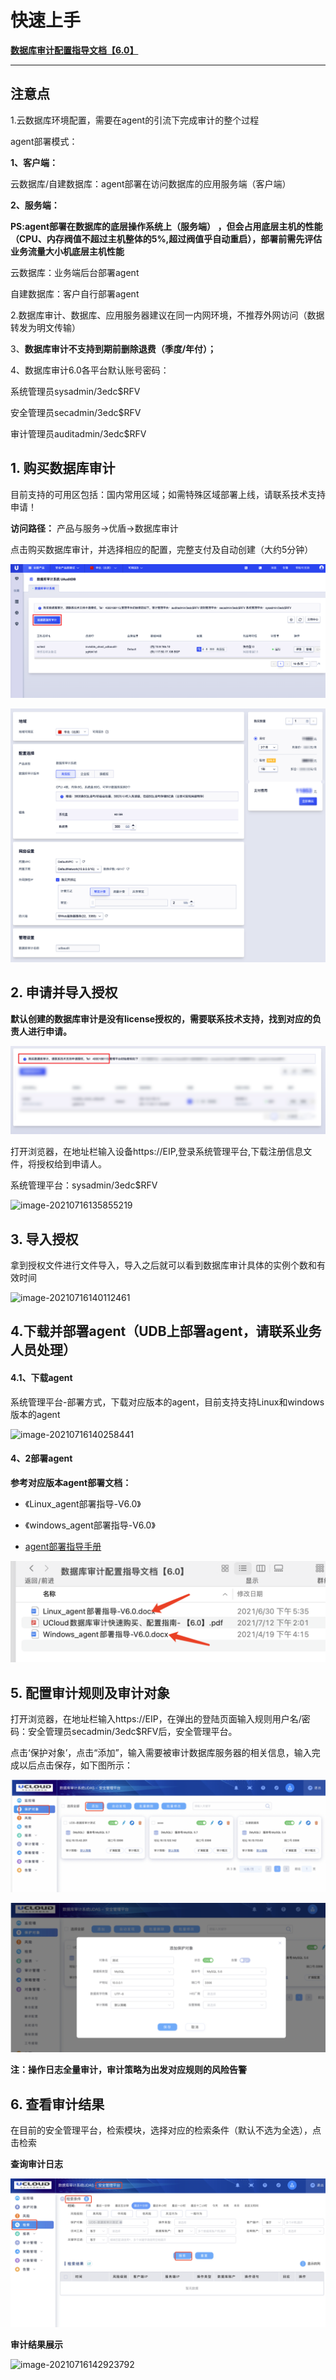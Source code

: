 

# 快速上手

[**数据库审计配置指导文档【6.0】**](https://dn-audit-docs.cn-bj.ufileos.com/%E6%95%B0%E6%8D%AE%E5%BA%93%E5%AE%A1%E8%AE%A1%E9%85%8D%E7%BD%AE%E6%8C%87%E5%AF%BC%E6%96%87%E6%A1%A3%E3%80%906.0%E3%80%91.zip)

****

## 注意点

1.云数据库环境配置，需要在agent的引流下完成审计的整个过程

agent部署模式：

**1、客户端：**

云数据库/自建数据库：agent部署在访问数据库的应用服务端（客户端）


**2、服务端：**

**PS:agent部署在数据库的底层操作系统上（服务端） ，但会占用底层主机的性能（CPU、内存阀值不超过主机整体的5%,超过阀值乎自动重启），部署前需先评估业务流量大小机底层主机性能**

云数据库：业务端后台部署agent

自建数据库：客户自行部署agent


2.数据库审计、数据库、应用服务器建议在同一内网环境，不推荐外网访问（数据转发为明文传输）

3、**数据库审计不支持到期前删除退费（季度/年付）；**

4、数据库审计6.0各平台默认账号密码：

系统管理员sysadmin/3edc$RFV 

安全管理员secadmin/3edc$RFV

审计管理员auditadmin/3edc$RFV


## 1\. 购买数据库审计

目前支持的可用区包括：国内常用区域；如需特殊区域部署上线，请联系技术支持申请！

**访问路径：** 产品与服务-\>优盾-\>数据库审计

点击购买数据库审计，并选择相应的配置，完整支付及自动创建（大约5分钟）

![](/images/goumai1.png)

![](/images/goumai2.png)

## 2\. 申请并导入授权

**默认创建的数据库审计是没有license授权的，需要联系技术支持，找到对应的负责人进行申请。**

![](images/lianxifangshi.png)

打开浏览器，在地址栏输入设备https://EIP,登录系统管理平台,下载注册信息文件，将授权给到申请人。

系统管理平台：sysadmin/3edc$RFV 

![image-20210716135855219](images/image-20210716135855219.png)



## 3\. 导入授权

拿到授权文件进行文件导入，导入之后就可以看到数据库审计具体的实例个数和有效时间 

![image-20210716140112461](images/image-20210716140112461.png)

## 4\.下载并部署agent（UDB上部署agent，请联系业务人员处理）

#### 4.1、下载agent

系统管理平台-部署方式，下载对应版本的agent，目前支持支持Linux和windows版本的agent

![image-20210716140258441](images/image-20210716140258441.png)

#### 4、2部署agent

**参考对应版本agent部署文档：**

* 《Linux_agent部署指导-V6.0》

* 《windows_agent部署指导-V6.0》

* [agent部署指导手册](https://dn-audit-docs.cn-bj.ufileos.com/%E6%95%B0%E6%8D%AE%E5%BA%93%E5%AE%A1%E8%AE%A1%E9%85%8D%E7%BD%AE%E6%8C%87%E5%AF%BC%E6%96%87%E6%A1%A3%E3%80%906.0%E3%80%91.zip)

![image-20210716140544892](images/image-20210716140544892.png)

## 5\. 配置审计规则及审计对象

打开浏览器，在地址栏输入https://EIP，在弹出的登陆页面输入规则用户名/密码：安全管理员secadmin/3edc$RFV后，安全管理平台。

点击‘保护对象’，点击“添加”，输入需要被审计数据库服务器的相关信息，输入完成以后点击保存，如下图所示：

![img](images/wpsviw0QP.jpg) 

![img](images/wpsQ7prhq.jpg) 

 

**注：操作日志全量审计，审计策略为出发对应规则的风险告警**

## 6\. 查看审计结果

​	在目前的安全管理平台，检索模块，选择对应的检索条件（默认不选为全选），点击检索

**查询审计日志**

![img](images/wpskY6y1g.jpg)

**审计结果展示**

![image-20210716142923792](images/image-20210716142923792.png)

